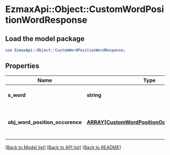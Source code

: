 # EzmaxApi::Object::CustomWordPositionWordResponse

## Load the model package
```perl
use EzmaxApi::Object::CustomWordPositionWordResponse;
```

## Properties
Name | Type | Description | Notes
------------ | ------------- | ------------- | -------------
**s_word** | **string** | The searched word | 
**obj_word_position_occurence** | [**ARRAY[CustomWordPositionOccurenceResponse]**](CustomWordPositionOccurenceResponse.md) | The found occurences for the seached word | 

[[Back to Model list]](../README.md#documentation-for-models) [[Back to API list]](../README.md#documentation-for-api-endpoints) [[Back to README]](../README.md)


